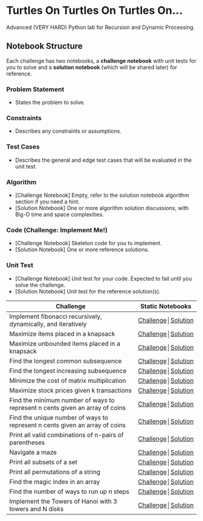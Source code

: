 # Turtles On Turtles On Turtles On...

Advanced (VERY HARD) Python lab for Recursion and Dynamic Processing.

## Notebook Structure

Each challenge has two notebooks, a **challenge notebook** with unit tests for you to solve and a **solution notebook**  (which will be shared later) for reference.

### Problem Statement

* States the problem to solve.

### Constraints

* Describes any constraints or assumptions.

### Test Cases

* Describes the general and edge test cases that will be evaluated in the unit test.

### Algorithm

* [Challenge Notebook] Empty, refer to the solution notebook algorithm section if you need a hint.
* [Solution Notebook] One or more algorithm solution discussions, with Big-O time and space complexities.

### Code (Challenge: Implement Me!)

* [Challenge Notebook] Skeleton code for you to implement.
* [Solution Notebook] One or more reference solutions.

### Unit Test

* [Challenge Notebook] Unit test for your code.  Expected to fail until you solve the challenge.
* [Solution Notebook] Unit test for the reference solution(s).

| Challenge | Static Notebooks |
|--------------------------------------------------------------------------------------------------------------|--------------------------------------------------------------------------------------------------------------------------------------------|
| Implement fibonacci recursively, dynamically, and iteratively | [Challenge](http://nbviewer.ipython.org/github/zipcoder/TurtlesOnTurtles-py/blob/master/recursion_dynamic/fibonacci/fibonacci_challenge.ipynb)│[Solution](http://nbviewer.ipython.org/github/zipcoder/TurtlesOnTurtles-py/blob/master/recursion_dynamic/fibonacci/fibonacci_solution.ipynb) |
| Maximize items placed in a knapsack | [Challenge](http://nbviewer.ipython.org/github/zipcoder/TurtlesOnTurtles-py/blob/master/recursion_dynamic/knapsack_01/knapsack_challenge.ipynb)│[Solution](http://nbviewer.ipython.org/github/zipcoder/TurtlesOnTurtles-py/blob/master/recursion_dynamic/knapsack_01/knapsack_solution.ipynb) |
| Maximize unbounded items placed in a knapsack | [Challenge](http://nbviewer.ipython.org/github/zipcoder/TurtlesOnTurtles-py/blob/master/recursion_dynamic/knapsack_unbounded/knapsack_unbounded_challenge.ipynb)│[Solution](http://nbviewer.ipython.org/github/zipcoder/TurtlesOnTurtles-py/blob/master/recursion_dynamic/knapsack_unbounded/knapsack_unbounded_solution.ipynb) |
| Find the longest common subsequence | [Challenge](http://nbviewer.ipython.org/github/zipcoder/TurtlesOnTurtles-py/blob/master/recursion_dynamic/longest_common_subsequence/longest_common_subseq_challenge.ipynb)│[Solution](http://nbviewer.ipython.org/github/zipcoder/TurtlesOnTurtles-py/blob/master/recursion_dynamic/longest_common_subsequence/longest_common_subseq_solution.ipynb) |
| Find the longest increasing subsequence | [Challenge](http://nbviewer.ipython.org/github/zipcoder/TurtlesOnTurtles-py/blob/master/recursion_dynamic/longest_inc_subseq/longest_inc_subseq_challenge.ipynb)│[Solution](http://nbviewer.ipython.org/github/zipcoder/TurtlesOnTurtles-py/blob/master/recursion_dynamic/longest_inc_subseq/longest_inc_subseq_solution.ipynb) |
| Minimize the cost of matrix multiplication | [Challenge](http://nbviewer.ipython.org/github/zipcoder/TurtlesOnTurtles-py/blob/master/recursion_dynamic/matrix_mult/find_min_cost_challenge.ipynb)│[Solution](http://nbviewer.ipython.org/github/zipcoder/TurtlesOnTurtles-py/blob/master/recursion_dynamic/matrix_mult/find_min_cost_solution.ipynb) |
| Maximize stock prices given k transactions | [Challenge](http://nbviewer.ipython.org/github/zipcoder/TurtlesOnTurtles-py/blob/master/recursion_dynamic/max_profit_k/max_profit_challenge.ipynb)│[Solution](http://nbviewer.ipython.org/github/zipcoder/TurtlesOnTurtles-py/blob/master/recursion_dynamic/max_profit_k/max_profit_solution.ipynb) |
| Find the minimum number of ways to represent n cents given an array of coins | [Challenge](http://nbviewer.ipython.org/github/zipcoder/TurtlesOnTurtles-py/blob/master/recursion_dynamic/coin_change_min/coin_change_min_challenge.ipynb)│[Solution](http://nbviewer.ipython.org/github/zipcoder/TurtlesOnTurtles-py/blob/master/recursion_dynamic/coin_change_min/coin_change_min_solution.ipynb) |
| Find the unique number of ways to represent n cents given an array of coins | [Challenge](http://nbviewer.ipython.org/github/zipcoder/TurtlesOnTurtles-py/blob/master/recursion_dynamic/coin_change/coin_change_challenge.ipynb)│[Solution](http://nbviewer.ipython.org/github/zipcoder/TurtlesOnTurtles-py/blob/master/recursion_dynamic/coin_change/coin_change_solution.ipynb) |
| Print all valid combinations of n-pairs of parentheses | [Challenge](http://nbviewer.ipython.org/github/zipcoder/TurtlesOnTurtles-py/blob/master/recursion_dynamic/n_pairs_parentheses/n_pairs_parentheses_challenge.ipynb)│[Solution](http://nbviewer.ipython.org/github/zipcoder/TurtlesOnTurtles-py/blob/master/recursion_dynamic/n_pairs_parentheses/n_pairs_parentheses_solution.ipynb) |
| Navigate a maze | [Challenge](http://nbviewer.ipython.org/github/zipcoder/TurtlesOnTurtles-py/blob/master/recursion_dynamic/grid_path/grid_path_challenge.ipynb)│[Solution](http://nbviewer.ipython.org/github/zipcoder/TurtlesOnTurtles-py/blob/master/recursion_dynamic/grid_path/grid_path_solution.ipynb) |
| Print all subsets of a set | [Challenge](http://nbviewer.ipython.org/github/zipcoder/TurtlesOnTurtles-py/blob/master/recursion_dynamic/power_set/power_set_challenge.ipynb)│[Solution](http://nbviewer.ipython.org/github/zipcoder/TurtlesOnTurtles-py/blob/master/recursion_dynamic/power_set/power_set_solution.ipynb) |
| Print all permutations of a string | [Challenge](http://nbviewer.ipython.org/github/zipcoder/TurtlesOnTurtles-py/blob/master/recursion_dynamic/permutations/permutations_challenge.ipynb)│[Solution](http://nbviewer.ipython.org/github/zipcoder/TurtlesOnTurtles-py/blob/master/recursion_dynamic/permutations/permutations_solution.ipynb) |
| Find the magic index in an array | [Challenge](http://nbviewer.ipython.org/github/zipcoder/TurtlesOnTurtles-py/blob/master/recursion_dynamic/magic_index/magic_index_challenge.ipynb)│[Solution](http://nbviewer.ipython.org/github/zipcoder/TurtlesOnTurtles-py/blob/master/recursion_dynamic/magic_index/magic_index_solution.ipynb) |
| Find the number of ways to run up n steps | [Challenge](http://nbviewer.ipython.org/github/zipcoder/TurtlesOnTurtles-py/blob/master/recursion_dynamic/steps/steps_challenge.ipynb)│[Solution](http://nbviewer.ipython.org/github/zipcoder/TurtlesOnTurtles-py/blob/master/recursion_dynamic/steps/steps_solution.ipynb) |
| Implement the Towers of Hanoi with 3 towers and N disks | [Challenge](http://nbviewer.ipython.org/github/zipcoder/TurtlesOnTurtles-py/blob/master/recursion_dynamic/hanoi/hanoi_challenge.ipynb)│[Solution](http://nbviewer.ipython.org/github/zipcoder/TurtlesOnTurtles-py/blob/master/recursion_dynamic/hanoi/hanoi_solution.ipynb) |
